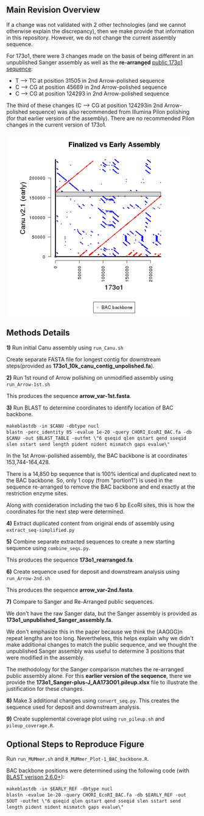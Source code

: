 ## Main Revision Overview

If a change was not validated with 2 other technologies (and we cannot otherwise explain the discrepancy), then we make provide that information in this repository.  However, we do not change the current assembly sequence.

For 173o1, there were 3 changes made on the basis of being different in an unpublished Sanger assembly as well as the **re-arranged** [public 173o1 sequence](https://www.ncbi.nlm.nih.gov/nuccore/AC275299.1):

 - T --> TC at position 31505 in 2nd Arrow-polished sequence
 - C --> CG at position 45669 in 2nd Arrow-polished sequence
 - C --> CG at position 124293 in 2nd Arrow-polished sequence
 
The third of these changes (C --> CG at position 124293in 2nd Arrow-polished sequence) was also recommended from Illumina Pilon polishing (for that earlier version of the assembly).  There are no recommended Pilon changes in the current version of 173o1.

![Assembly Revision Dot Plot](173o1_revision_Rplot.png "Assembly Revision Dot Plot")

## Methods Details

**1)** Run initial Canu assembly using `run_Canu.sh`

Create separate FASTA file for longest contig for downstream steps(provided as **173o1_10k_canu_contig_unpolished.fa**).

**2)** Run 1st round of Arrow polishing on unmodified assembly using `run_Arrow-1st.sh`

This produces the sequence **arrow_var-1st.fasta**.

**3)** Run BLAST to determine coordinates to identify location of BAC backbone.

```
makeblastdb -in $CANU -dbtype nucl
blastn -perc_identity 85 -evalue 1e-20 -query CHORI_EcoRI_BAC.fa -db $CANU -out $BLAST_TABLE -outfmt \"6 qseqid qlen qstart qend sseqid slen sstart send length pident nident mismatch gaps evalue\"
```

In the 1st Arrow-polished assembly, the BAC backbone is at coordinates 153,744-164,428.

There is a 14,850 bp sequence that is 100% identical and duplicated next to the BAC backbone.  So, only 1 copy (from "portion1") is used in the sequence re-arranged to remove the BAC backbone and end exactly at the restriction enzyme sites.

Along with consideration including the two 6 bp EcoRI sites, this is how the coordinates for the next step were determined.

**4)** Extract duplicated content from original ends of assembly using `extract_seq-simplified.py`

**5)** Combine separate extracted sequences to create a new starting sequence using `combine_seqs.py`.

This produces the sequence **173o1_rearranged.fa**.

**6)** Create sequence used for deposit and downstream analysis using `run_Arrow-2nd.sh`

This produces the sequence **arrow_var-2nd.fasta**.

**7)** Compare to Sanger and Re-Arranged public sequences.

We don't have the raw Sanger data, but the Sanger assembly is provided as **173o1_unpublished_Sanger_assembly.fa**.

We don't emphasize this in the paper because we think the (AAGGG)n repeat lengths are too long.  Nevertheless, this helps explain why we didn't make additional changes to match the public sequence, and we thought the unpublished Sanger assembly was useful to determine 3 positions that were modified in the assembly.

The methodology for the Sanger comparison matches the re-arranged public assembly alone.  For this **earlier version of the sequence**, there we provide the **173o1_Sanger-plus-J_AA173O01.pileup.xlsx** file to illustrate the justification for these changes.

**8)** Make 3 additional changes using `convert_seq.py`.  This creates the sequence used for deposit and downstream analysis.

**9)** Create supplemental coverage plot using `run_pileup.sh` and `pileup_coverage.R`.

## Optional Steps to Reproduce Figure

Run `run_MUMmer.sh` and `R_MUMmer_Plot-1_BAC_backbone.R`.

BAC backbone positions were determined using the following code (with [BLAST verison 2.6.0+](https://ftp.ncbi.nlm.nih.gov/blast/executables/blast+/2.6.0/)):

```
makeblastdb -in $EARLY_REF -dbtype nucl
blastn -evalue 1e-20 -query CHORI_EcoRI_BAC.fa -db $EARLY_REF -out $OUT -outfmt \"6 qseqid qlen qstart qend sseqid slen sstart send length pident nident mismatch gaps evalue\"
```
